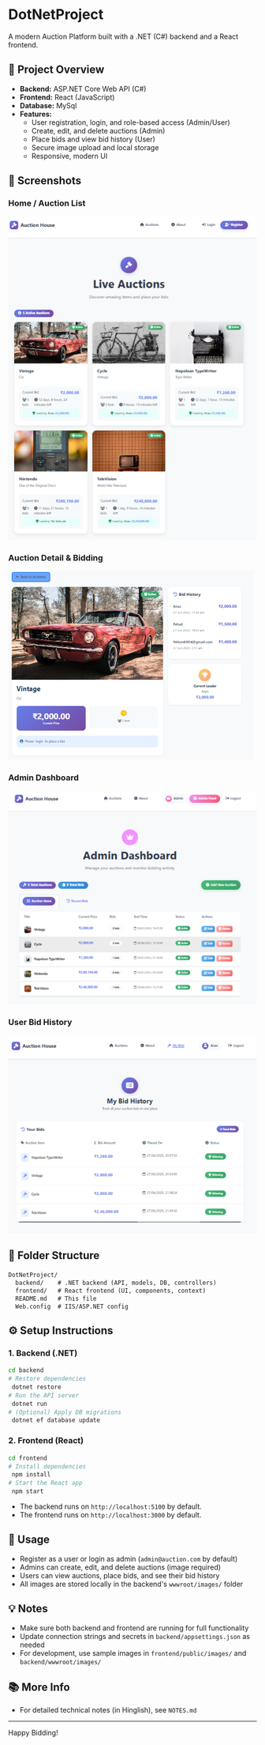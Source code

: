 # DotNetProject

A modern Auction Platform built with a .NET (C#) backend and a React frontend.

## 🚀 Project Overview
- **Backend:** ASP.NET Core Web API (C#)
- **Frontend:** React (JavaScript)
- **Database:** MySql
- **Features:**
  - User registration, login, and role-based access (Admin/User)
  - Create, edit, and delete auctions (Admin)
  - Place bids and view bid history (User)
  - Secure image upload and local storage
  - Responsive, modern UI

## 📸 Screenshots

### Home / Auction List
![Auction List](frontend/public/images/home.png)

### Auction Detail & Bidding
![Auction Detail](frontend/public/images/Detail.png)

### Admin Dashboard
![Admin Dashboard](frontend/public/images/panel.png)

### User Bid History
![User Bids](frontend/public/images/bids.png)

## 📁 Folder Structure
```
DotNetProject/
  backend/    # .NET backend (API, models, DB, controllers)
  frontend/   # React frontend (UI, components, context)
  README.md   # This file
  Web.config  # IIS/ASP.NET config
```

## ⚙️ Setup Instructions

### 1. Backend (.NET)
```bash
cd backend
# Restore dependencies
 dotnet restore
# Run the API server
 dotnet run
# (Optional) Apply DB migrations
 dotnet ef database update
```

### 2. Frontend (React)
```bash
cd frontend
# Install dependencies
 npm install
# Start the React app
 npm start
```

- The backend runs on `http://localhost:5100` by default.
- The frontend runs on `http://localhost:3000` by default.

## 📝 Usage
- Register as a user or login as admin (`admin@auction.com` by default)
- Admins can create, edit, and delete auctions (image required)
- Users can view auctions, place bids, and see their bid history
- All images are stored locally in the backend's `wwwroot/images/` folder

## 💡 Notes
- Make sure both backend and frontend are running for full functionality
- Update connection strings and secrets in `backend/appsettings.json` as needed
- For development, use sample images in `frontend/public/images/` and `backend/wwwroot/images/`

## 📚 More Info
- For detailed technical notes (in Hinglish), see `NOTES.md`

---

Happy Bidding! 